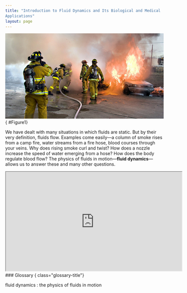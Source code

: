 ```yaml
---
title: "Introduction to Fluid Dynamics and Its Biological and Medical
Applications"
layout: page
---
```


![Photograph shows a group of firefighters in uniform using a hose to put out a fire that is consuming two cars.](../resources/Figure_12_00_01a_D.jpg "Many fluids are flowing in this scene. Water from the hose and smoke from the fire are visible flows. Less visible are the flow of air and the flow of fluids on the ground and within the people fighting the fire. Explore all types of flow, such as visible, implied, turbulent, laminar, and so on, present in this scene. Make a list and discuss the relative energies involved in the various flows, including the level of confidence in your estimates. (credit: Andrew Magill, Flickr)")
{ #Figure1}

We have dealt with many situations in which fluids are static. But by their very
definition, fluids flow. Examples come easily—a column of smoke rises from a
camp fire, water streams from a fire hose, blood courses through your veins. Why
does rising smoke curl and twist? How does a nozzle increase the speed of water
emerging from a hose? How does the body regulate blood flow? The physics of
fluids in motion—**fluid dynamics**—allows us to answer these and many other
questions.

<div class="note" data-label="Video" markdown="1">
<iframe width="560" height="315" src="https://www.youtube.com/embed/GuFHfQlgI1I"  allow="accelerometer; autoplay; clipboard-write; encrypted-media; gyroscope; picture-in-picture" allowfullscreen></iframe>
</div>


<div class="glossary" markdown="1">
### Glossary
{ class="glossary-title"}

fluid dynamics
: the physics of fluids in motion

</div>
